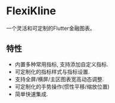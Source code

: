 # FlexiKline

一个灵活和可定制的Flutter金融图表。

## 特性

+ 内置多种常用指标, 支持添加自定义指标.
+ 可定制化的指标样式与指标设置.
+ 支持全屏/横屏/主区图表宽高动态调整.
+ 可定制化的手势操作(惯性平移/缩放位置)
+ 简单快速集成.